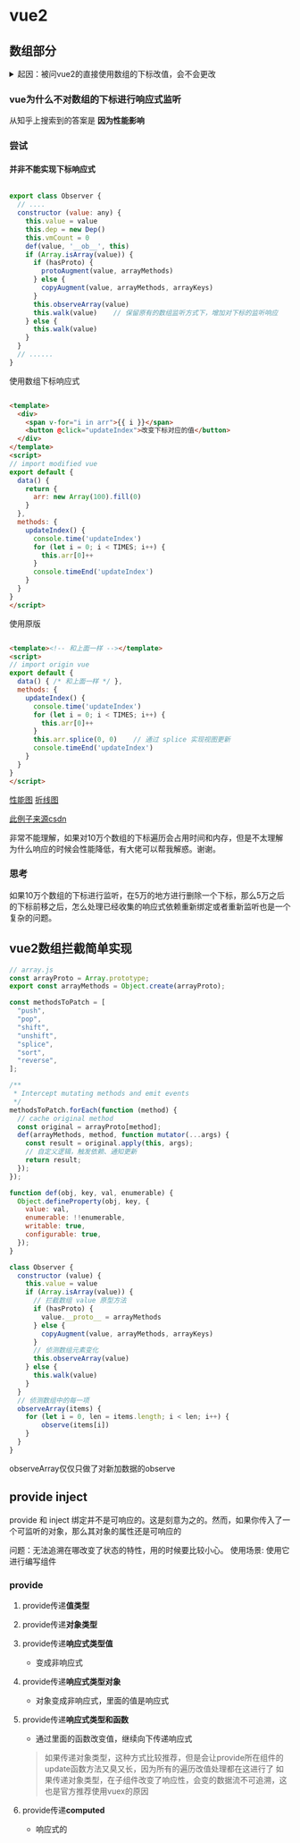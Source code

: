 # vue2

## 数组部分

<details>
  <summary>起因：被问vue2的直接使用数组的下标改值，会不会更改</summary>

思考了一下：内心活动vue2在数组进行拦截的时候，可以对数组进行循环，依次对数组下标进行defineProperty,遂很肯定的回答 **会**
</details>

### vue为什么不对数组的下标进行响应式监听

从知乎上搜索到的答案是 **因为性能影响**

### 尝试

#### 并非不能实现下标响应式

```js

export class Observer {
  // ....
  constructor (value: any) {
    this.value = value
    this.dep = new Dep()
    this.vmCount = 0
    def(value, '__ob__', this)
    if (Array.isArray(value)) {
      if (hasProto) {
        protoAugment(value, arrayMethods)
      } else {
        copyAugment(value, arrayMethods, arrayKeys)
      }
      this.observeArray(value)
      this.walk(value)    // 保留原有的数组监听方式下，增加对下标的监听响应
    } else {
      this.walk(value)
    }
  }
  // ......
}

```

使用数组下标响应式

```html

<template>
  <div>
    <span v-for="i in arr">{{ i }}</span>
    <button @click="updateIndex">改变下标对应的值</button>
  </div>
</template>
<script>
// import modified vue
export default {
  data() {
    return {
      arr: new Array(100).fill(0)
    }
  },
  methods: {
    updateIndex() {
      console.time('updateIndex')
      for (let i = 0; i < TIMES; i++) {
        this.arr[0]++
      }
      console.timeEnd('updateIndex')
    }
  }
}
</script>

```

使用原版

```html

<template><!-- 和上面一样 --></template>
<script>
// import origin vue
export default {
  data() { /* 和上面一样 */ },
  methods: {
    updateIndex() {
      console.time('updateIndex')
      for (let i = 0; i < TIMES; i++) {
        this.arr[0]++
      }
      this.arr.splice(0, 0)    // 通过 splice 实现视图更新
      console.timeEnd('updateIndex')
    }
  }
}
</script>


```

[性能图](https://img-blog.csdnimg.cn/img_convert/aaa42f13b3ea958c4df8b5fd14161d64.png)
[折线图](https://img-blog.csdnimg.cn/img_convert/5ebc21a348f5ccc4a634610308f9a2c2.png)

[此例子来源csdn](https://blog.csdn.net/Vera_Gao/article/details/118979459)

非常不能理解，如果对10万个数组的下标遍历会占用时间和内存，但是不太理解为什么响应的时候会性能降低，有大佬可以帮我解惑。谢谢。

### 思考

如果10万个数组的下标进行监听，在5万的地方进行删除一个下标，那么5万之后的下标前移之后，怎么处理已经收集的响应式依赖重新绑定或者重新监听也是一个复杂的问题。

## vue2数组拦截简单实现

```js
// array.js
const arrayProto = Array.prototype;
export const arrayMethods = Object.create(arrayProto);

const methodsToPatch = [
  "push",
  "pop",
  "shift",
  "unshift",
  "splice",
  "sort",
  "reverse",
];

/**
 * Intercept mutating methods and emit events
 */
methodsToPatch.forEach(function (method) {
  // cache original method
  const original = arrayProto[method];
  def(arrayMethods, method, function mutator(...args) {
    const result = original.apply(this, args);
    // 自定义逻辑，触发依赖、通知更新
    return result;
  });
});

function def(obj, key, val, enumerable) {
  Object.defineProperty(obj, key, {
    value: val,
    enumerable: !!enumerable,
    writable: true,
    configurable: true,
  });
}

class Observer {
  constructor (value) {
    this.value = value
    if (Array.isArray(value)) { 
      // 拦截数组 value 原型方法
      if (hasProto) {
        value.__proto__ = arrayMethods
      } else {
        copyAugment(value, arrayMethods, arrayKeys)
      }
      // 侦测数组元素变化
      this.observeArray(value)
    } else {
      this.walk(value)
    }
  }
  // 侦测数组中的每一项
  observeArray(items) {
    for (let i = 0, len = items.length; i < len; i++) {
        observe(items[i])
    }
  }
}
```

observeArray仅仅只做了对新加数据的observe

## provide inject

provide 和 inject 绑定并不是可响应的。这是刻意为之的。然而，如果你传入了一个可监听的对象，那么其对象的属性还是可响应的

问题：无法追溯在哪改变了状态的特性，用的时候要比较小心。
使用场景: 使用它进行编写组件

### provide

1. provide传递**值类型**     
2. provide传递**对象类型**
3. provide传递**响应式类型值**   

    - 变成非响应式

4. provide传递**响应式类型对象** 

    - 对象变成非响应式，里面的值是响应式     

5. provide传递**响应式类型和函数** 
   
    - 通过里面的函数改变值，继续向下传递响应式 
    > 如果传递对象类型，这种方式比较推荐，但是会让provide所在组件的update函数方法又臭又长，因为所有的遍历改值处理都在这进行了
    > 如果传递对象类型，在子组件改变了响应性，会变的数据流不可追溯，这也是官方推荐使用vuex的原因

6. provide传递**computed**
  
    - 响应式的